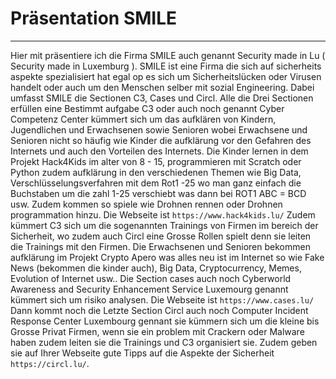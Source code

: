 # Präsentation SMILE
___
Hier mit präsentiere ich die Firma SMILE auch genannt Security made in Lu ( Security made in Luxemburg ).
SMILE ist eine Firma die sich auf sicherheits aspekte spezialisiert hat egal op es sich um Sicherheitslücken oder Virusen handelt
oder auch um den Menschen selber mit sozial Engineering.
Dabei umfasst SMILE die Sectionen C3, Cases und Circl.
Alle die Drei Sectionen erfüllen eine Bestimmt aufgabe C3 oder auch noch genannt Cyber Competenz Center kümmert sich um das 
aufklären von Kindern, Jugendlichen und Erwachsenen sowie Senioren wobei Erwachsene und Senioren nicht so häufig wie Kinder 
die aufklärung vor den Gefahren des Internets und auch den Vorteilen des Internets.
Die Kinder lernen in dem Projekt Hack4Kids im alter von 8 - 15, programmieren mit Scratch oder Python zudem aufklärung in den verschiedenen
Themen wie Big Data, Verschlüsselungsverfahren mit dem Rot1 -25 wo man ganz einfach die Buchstaben um die zahl 1-25 verschiebt was dann bei ROT1 ABC = BCD usw.
Zudem kommen so spiele wie Drohnen rennen oder Drohnen programmation hinzu.
Die Webseite ist ```https://www.hack4kids.lu/```
Zudem kümmert C3 sich um die sogenannten Trainings von Firmen im bereich der Sicherheit, wo zudem auch Circl eine Grosse Rollen spielt denn sie leiten die Trainings mit den Firmen.
Die Erwachsenen und Senioren bekommen aufklärung im Projekt Crypto Apero was alles neu ist im Internet so wie Fake News 
(bekommen die kinder auch), Big Data, Cryptocurrency, Memes, Evolution of Internet usw..
Die Section cases auch noch Cyberworld Awareness and Security Enhancement Service Luxemourg genannt kümmert sich um
risiko analysen.
Die Webseite ist ```https://www.cases.lu/```
Dann kommt noch die Letzte Section Circl auch noch Computer Incident Response Center Luxembourg gennant sie kümmern sich um die kleine bis Grosse Privat Firmen, wenn sie ein problem mit Crackern oder Malware haben zudem leiten sie die Trainings und C3 organisiert sie.
Zudem geben sie auf Ihrer Webseite gute Tipps auf die Aspekte der Sicherheit ```https://circl.lu/```.
